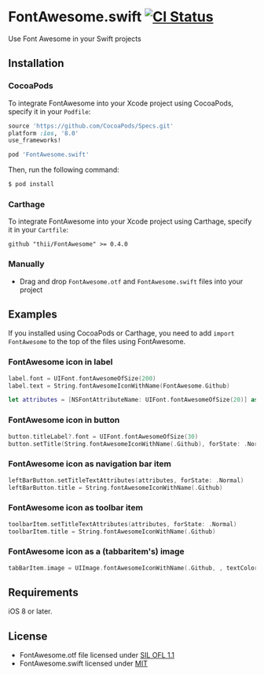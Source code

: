 # FontAwesome.swift [![CI Status](http://img.shields.io/travis/thii/FontAwesome.swift.svg?style=flat)](https://travis-ci.org/thii/FontAwesome.swift)

Use Font Awesome in your Swift projects

## Installation

### CocoaPods

To integrate FontAwesome into your Xcode project using CocoaPods, specify it in your `Podfile`:

```ruby
source 'https://github.com/CocoaPods/Specs.git'
platform :ios, '8.0'
use_frameworks!

pod 'FontAwesome.swift'
```

Then, run the following command:

```bash
$ pod install
```

### Carthage

To integrate FontAwesome into your Xcode project using Carthage, specify it in your `Cartfile`:

```ogdl
github "thii/FontAwesome" >= 0.4.0
```

### Manually
- Drag and drop `FontAwesome.otf` and `FontAwesome.swift` files into your project

## Examples

If you installed using CocoaPods or Carthage, you need to add `import FontAwesome` to the top of the files using FontAwesome.

### FontAwesome icon in label
```swift
label.font = UIFont.fontAwesomeOfSize(200)
label.text = String.fontAwesomeIconWithName(FontAwesome.Github)

let attributes = [NSFontAttributeName: UIFont.fontAwesomeOfSize(20)] as Dictionary!
```

### FontAwesome icon in button
```swift
button.titleLabel?.font = UIFont.fontAwesomeOfSize(30)
button.setTitle(String.fontAwesomeIconWithName(.Github), forState: .Normal)
```

### FontAwesome icon as navigation bar item
```swift
leftBarButton.setTitleTextAttributes(attributes, forState: .Normal)
leftBarButton.title = String.fontAwesomeIconWithName(.Github)
```

### FontAwesome icon as toolbar item
```swift
toolbarItem.setTitleTextAttributes(attributes, forState: .Normal)
toolbarItem.title = String.fontAwesomeIconWithName(.Github)
```

### FontAwesome icon as a (tabbaritem's) image
```swift
tabBarItem.image = UIImage.fontAwesomeIconWithName(.Github, , textColor: UIColor.blackColor(), size: CGSizeMake(30, 30))
```


## Requirements

iOS 8 or later.

## License
- FontAwesome.otf file licensed under [SIL OFL 1.1](http://scripts.sil.org/OFL)
- FontAwesome.swift licensed under [MIT](http://thi.mit-license.org/)
